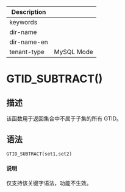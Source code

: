 | Description   |                 |
|---------------|-----------------|
| keywords      |                 |
| dir-name      |                 |
| dir-name-en   |                 |
| tenant-type   | MySQL Mode      |

# GTID_SUBTRACT()

## 描述

该函数用于返回集合中不属于子集的所有 GTID。

## 语法

```sql
GTID_SUBTRACT(set1,set2)
```

<main id="notice" type='explain'>
  <h4>说明</h4>
  <p>仅支持该关键字语法，功能不生效。</p>
</main>